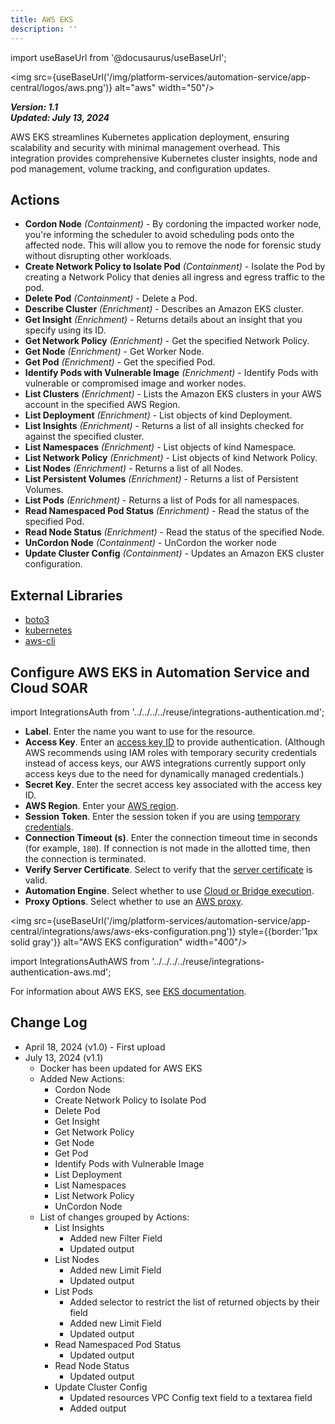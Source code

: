 ```yaml
---
title: AWS EKS
description: ''
---
```


import useBaseUrl from '@docusaurus/useBaseUrl';

<img src={useBaseUrl('/img/platform-services/automation-service/app-central/logos/aws.png')} alt="aws" width="50"/>

***Version: 1.1  
Updated: July 13, 2024***

AWS EKS streamlines Kubernetes application deployment, ensuring scalability and security with minimal management overhead.
This integration provides comprehensive Kubernetes cluster insights, node and pod management, volume tracking, and configuration updates.

## Actions

* **Cordon Node** _(Containment)_ - By cordoning the impacted worker node, you're informing the scheduler to avoid scheduling pods onto the affected node. This will allow you to remove the node for forensic study without disrupting other workloads.
* **Create Network Policy to Isolate Pod** _(Containment)_ - Isolate the Pod by creating a Network Policy that denies all ingress and egress traffic to the pod.
* **Delete Pod** _(Containment)_ - Delete a Pod.
* **Describe Cluster** _(Enrichment)_ - Describes an Amazon EKS cluster.
* **Get Insight** _(Enrichment)_ - Returns details about an insight that you specify using its ID.
* **Get Network Policy** _(Enrichment)_ - Get the specified Network Policy.
* **Get Node** _(Enrichment)_ - Get Worker Node.
* **Get Pod** _(Enrichment)_ - Get the specified Pod.
* **Identify Pods with Vulnerable Image** _(Enrichment)_ - Identify Pods with vulnerable or compromised image and worker nodes.
* **List Clusters** _(Enrichment)_ - Lists the Amazon EKS clusters in your AWS account in the specified AWS Region.
* **List Deployment** _(Enrichment)_ - List objects of kind Deployment.
* **List Insights** _(Enrichment)_ - Returns a list of all insights checked for against the specified cluster.
* **List Namespaces** _(Enrichment)_ - List objects of kind Namespace.
* **List Network Policy** _(Enrichment)_ - List objects of kind Network Policy.
* **List Nodes** _(Enrichment)_ - Returns a list of all Nodes.
* **List Persistent Volumes** _(Enrichment)_ - Returns a list of Persistent Volumes.
* **List Pods** _(Enrichment)_ - Returns a list of Pods for all namespaces.
* **Read Namespaced Pod Status** _(Enrichment)_ - Read the status of the specified Pod.
* **Read Node Status** _(Enrichment)_ - Read the status of the specified Node.
* **UnCordon Node** _(Containment)_ - UnCordon the worker node
* **Update Cluster Config** _(Containment)_ - Updates an Amazon EKS cluster configuration.

## External Libraries

* [boto3](https://github.com/boto/boto3/blob/develop/LICENSE)
* [kubernetes](https://github.com/kubernetes/kubernetes/blob/master/LICENSE)
* [aws-cli](https://github.com/aws/aws-cli/blob/develop/LICENSE.txt)

## Configure AWS EKS in Automation Service and Cloud SOAR

import IntegrationsAuth from '../../../../reuse/integrations-authentication.md';

<IntegrationsAuth/>

* **Label**. Enter the name you want to use for the resource.
* **Access Key**. Enter an [access key ID](https://docs.aws.amazon.com/IAM/latest/UserGuide/id_credentials_access-keys.html) to provide authentication. (Although AWS recommends using IAM roles with temporary security credentials instead of access keys, our AWS integrations currently support only access keys due to the need for dynamically managed credentials.)
* **Secret Key**. Enter the secret access key associated with the access key ID.
* **AWS Region**. Enter your [AWS region](https://docs.aws.amazon.com/global-infrastructure/latest/regions/aws-regions.html).
* **Session Token**. Enter the session token if you are using [temporary credentials](https://docs.aws.amazon.com/IAM/latest/UserGuide/id_credentials_temp_use-resources.html).
* **Connection Timeout (s)**. Enter the connection timeout time in seconds (for example, `180`). If connection is not made in the allotted time, then the connection is terminated.
* **Verify Server Certificate**. Select to verify that the [server certificate](https://docs.aws.amazon.com/IAM/latest/UserGuide/id_credentials_server-certs.html) is valid.
* **Automation Engine**. Select whether to use [Cloud or Bridge execution](/docs/platform-services/automation-service/automation-service-integrations/#cloud-or-bridge-execution).
* **Proxy Options**. Select whether to use an [AWS proxy](https://docs.aws.amazon.com/cli/latest/userguide/cli-configure-proxy.html). 

<img src={useBaseUrl('/img/platform-services/automation-service/app-central/integrations/aws/aws-eks-configuration.png')} style={{border:'1px solid gray'}} alt="AWS EKS configuration" width="400"/>

import IntegrationsAuthAWS from '../../../../reuse/integrations-authentication-aws.md';

<IntegrationsAuthAWS/>

For information about AWS EKS, see [EKS documentation](https://docs.aws.amazon.com/eks/).

## Change Log

* April 18, 2024 (v1.0) - First upload
* July 13, 2024 (v1.1)
    + Docker has been updated for AWS EKS
    + Added New Actions:
        - Cordon Node
        - Create Network Policy to Isolate Pod
        - Delete Pod
        - Get Insight
        - Get Network Policy
        - Get Node
        - Get Pod
        - Identify Pods with Vulnerable Image
        - List Deployment
        - List Namespaces
        - List Network Policy
        - UnCordon Node
    + List of changes grouped by Actions:
        - List Insights
            * Added new Filter Field
            * Updated output
        - List Nodes
            * Added new Limit Field
            * Updated output
        - List Pods
            * Added selector to restrict the list of returned objects by their field
            * Added new Limit Field
            * Updated output
        - Read Namespaced Pod Status
            * Updated output
        - Read Node Status
            * Updated output
        - Update Cluster Config
            * Updated resources VPC Config text field to a textarea field
            * Added output